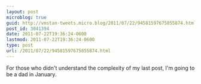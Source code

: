 ```yaml
---
layout: post
microblog: true
guid: http://vmstan-tweets.micro.blog/2011/07/22/94581597675855874.html
post_id: 3041394
date: 2011-07-22T19:36:24-0600
lastmod: 2011-07-22T19:36:24-0600
type: post
url: /2011/07/22/94581597675855874.html
---
```

For those who didn't understand the complexity of my last post, I'm going to be a dad in January.
